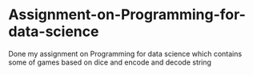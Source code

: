 # Assignment-on-Programming-for-data-science
Done my assignment on Programming for data science which contains some of games based on dice and encode and decode string

